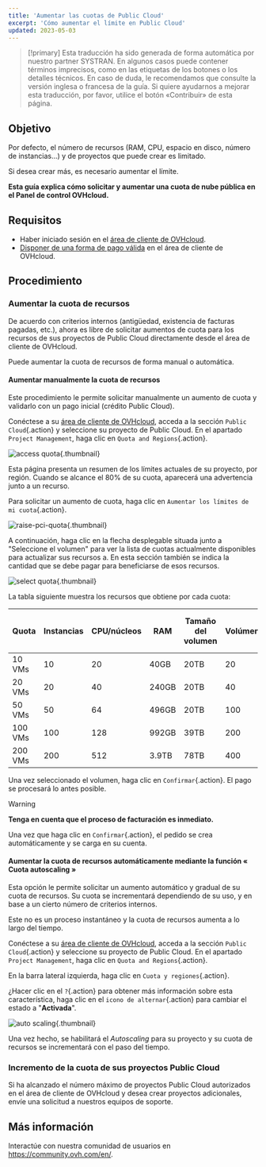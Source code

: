 ```yaml
---
title: 'Aumentar las cuotas de Public Cloud'
excerpt: 'Cómo aumentar el límite en Public Cloud'
updated: 2023-05-03
---
```


> [!primary]
> Esta traducción ha sido generada de forma automática por nuestro partner SYSTRAN. En algunos casos puede contener términos imprecisos, como en las etiquetas de los botones o los detalles técnicos. En caso de duda, le recomendamos que consulte la versión inglesa o francesa de la guía. Si quiere ayudarnos a mejorar esta traducción, por favor, utilice el botón «Contribuir» de esta página.
> 

## Objetivo

Por defecto, el número de recursos (RAM, CPU, espacio en disco, número de instancias...) y de proyectos que puede crear es limitado.

Si desea crear más, es necesario aumentar el límite.

**Esta guía explica cómo solicitar y aumentar una cuota de nube pública en el Panel de control OVHcloud.**

## Requisitos

- Haber iniciado sesión en el [área de cliente de OVHcloud](https://www.ovh.com/auth/?action=gotomanager&from=https://www.ovh.es/&ovhSubsidiary=es).
- [Disponer de una forma de pago válida](manage-payment-methods1.) en el área de cliente de OVHcloud.

## Procedimiento

### Aumentar la cuota de recursos

De acuerdo con criterios internos (antigüedad, existencia de facturas pagadas, etc.), ahora es libre de solicitar aumentos de cuota para los recursos de sus proyectos de Public Cloud directamente desde el área de cliente de OVHcloud.

Puede aumentar la cuota de recursos de forma manual o automática.

#### Aumentar manualmente la cuota de recursos

Este procedimiento le permite solicitar manualmente un aumento de cuota y validarlo con un pago inicial (crédito Public Cloud).

Conéctese a su [área de cliente de OVHcloud](https://www.ovh.com/auth/?action=gotomanager&from=https://www.ovh.es/&ovhSubsidiary=es), acceda a la sección `Public Cloud`{.action} y seleccione su proyecto de Public Cloud. En el apartado `Project Management`, haga clic en `Quota and Regions`{.action}.

![access quota](raisepciquota1-2023.png){.thumbnail}

Esta página presenta un resumen de los límites actuales de su proyecto, por región. Cuando se alcance el 80% de su cuota, aparecerá una advertencia junto a un recurso.

Para solicitar un aumento de cuota, haga clic en `Aumentar los límites de mi cuota`{.action}.

![raise-pci-quota](raisepciquota2023.png){.thumbnail}

A continuación, haga clic en la flecha desplegable situada junto a "Seleccione el volumen" para ver la lista de cuotas actualmente disponibles para actualizar sus recursos a. En esta sección también se indica la cantidad que se debe pagar para beneficiarse de esos recursos.

![select quota](selectquotas.png){.thumbnail}

La tabla siguiente muestra los recursos que obtiene por cada cuota:

|Quota|Instancias|CPU/núcleos|RAM|Tamaño del volumen|Volúmenes|Snapshots|Tamaño de la copia de seguridad|Floating IPs|Octavia Load Balancer|Gateway (Routers)|
|---|---|---|---|---|---|---|---|---|---|---|
|10 VMs|10|20|40GB|20TB|20|20|59TB|2|2|2|
|20 VMs|20|40|240GB|20TB|40|40|117TB|2|2|2|
|50 VMs|50|64|496GB|20TB|100|100|293TB|10|10|10|
|100 VMs|100|128|992GB|39TB|200|200|586TB|10|10|10|
|200 VMs|200|512|3.9TB|78TB|400|400|1172TB|50|50|50|

Una vez seleccionado el volumen, haga clic en `Confirmar`{.action}. El pago se procesará lo antes posible.

> [!warning]
> **Tenga en cuenta que el proceso de facturación es inmediato.**
>
> Una vez que haga clic en `Confirmar`{.action}, el pedido se crea automáticamente y se carga en su cuenta.
>

#### Aumentar la cuota de recursos automáticamente mediante la función « Cuota autoscaling »

Esta opción le permite solicitar un aumento automático y gradual de su cuota de recursos. Su cuota se incrementará dependiendo de su uso, y en base a un cierto número de criterios internos.

Este no es un proceso instantáneo y la cuota de recursos aumenta a lo largo del tiempo.

Conéctese a su [área de cliente de OVHcloud](https://www.ovh.com/auth/?action=gotomanager&from=https://www.ovh.es/&ovhSubsidiary=es), acceda a la sección `Public Cloud`{.action} y seleccione su proyecto de Public Cloud. En el apartado `Project Management`, haga clic en `Quota and Regions`{.action}.

En la barra lateral izquierda, haga clic en `Cuota y regiones`{.action}.

¿Hacer clic en el `?`{.action} para obtener más información sobre esta característica, haga clic en el `icono de alternar`{.action} para cambiar el estado a "**Activada**".

![auto scaling](autoscaling2023.png){.thumbnail}

Una vez hecho, se habilitará el *Autoscaling* para su proyecto y su cuota de recursos se incrementará con el paso del tiempo.

### Incremento de la cuota de sus proyectos Public Cloud

Si ha alcanzado el número máximo de proyectos Public Cloud autorizados en el área de cliente de OVHcloud y desea crear proyectos adicionales, envíe una solicitud a nuestros equipos de soporte.

## Más información

Interactúe con nuestra comunidad de usuarios en <https://community.ovh.com/en/>.